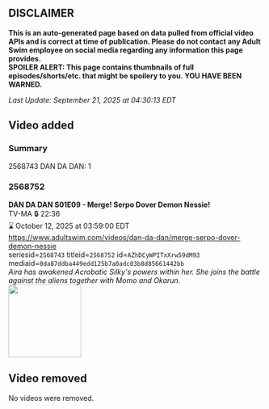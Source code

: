 ## DISCLAIMER
**This is an auto-generated page based on data pulled from official video APIs and is correct at time of publication. Please do not contact any Adult Swim employee on social media regarding any information this page provides.**  
**SPOILER ALERT: This page contains thumbnails of full episodes/shorts/etc. that might be spoilery to you. YOU HAVE BEEN WARNED.**  

_Last Update: September 21, 2025 at 04:30:13 EDT_
## Video added
### Summary
2568743 DAN DA DAN: 1  
### 2568752
**DAN DA DAN S01E09 - Merge! Serpo Dover Demon Nessie!**  
TV-MA 🔒 22:36  
⌛ October 12, 2025 at 03:59:00 EDT  
https://www.adultswim.com/videos/dan-da-dan/merge-serpo-dover-demon-nessie  
seriesid=`2568743` titleid=`2568752` id=`AZhDCyWPITxXrw59dM93` mediaid=`0da87ddba449edd125b7a0adc03b8d85661442bb`  
_Aira has awakened Acrobatic Silky's powers within her. She joins the battle against the aliens together with Momo and Okarun._  
<a href="https://media.cdn.adultswim.com/uploads/20250725/thumbnails/2_25725152425-Ep09_Still_0200.png"><img src="https://media.cdn.adultswim.com/uploads/20250725/thumbnails/2_25725152425-Ep09_Still_0200.png" height="144px" /></a>
## Video removed
No videos were removed.  
